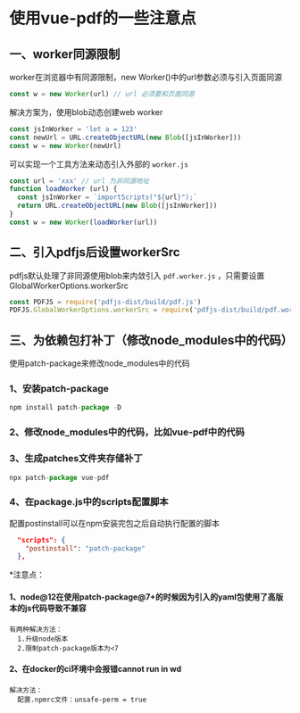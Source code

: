 # 使用vue-pdf的一些注意点
## 一、worker同源限制

worker在浏览器中有同源限制，new Worker()中的url参数必须与引入页面同源

```js
const w = new Worker(url) // url 必须要和页面同源
```

解决方案为，使用blob动态创建web worker

```js
const jsInWorker = 'let a = 123'
const newUrl = URL.createObjectURL(new Blob([jsInWorker]))
const w = new Worker(newUrl)
```

可以实现一个工具方法来动态引入外部的 `worker.js`

```js
const url = 'xxx' // url 为非同源地址
function loadWorker (url) {
  const jsInWorker = `importScripts("${url}");`
  return URL.createObjectURL(new Blob([jsInWorker]))
}
const w = new Worker(loadWorker(url))
```

## 二、引入pdfjs后设置workerSrc

pdfjs默认处理了非同源使用blob来内敛引入 `pdf.worker.js` ，只需要设置GlobalWorkerOptions.workerSrc

```js
const PDFJS = require('pdfjs-dist/build/pdf.js')
PDFJS.GlobalWorkerOptions.workerSrc = require('pdfjs-dist/build/pdf.worker.min')
```

## 三、为依赖包打补丁（修改node_modules中的代码）

使用patch-package来修改node_modules中的代码

### 1、安装patch-package

```js
npm install patch-package -D
```

### 2、修改node_modules中的代码，比如vue-pdf中的代码

### 3、生成patches文件夹存储补丁

```js
npx patch-package vue-pdf
```

### 4、在package.js中的scripts配置脚本

配置postinstall可以在npm安装完包之后自动执行配置的脚本

```json
  "scripts": {
    "postinstall": "patch-package"
  },
```


*注意点：
#### 1、node@12在使用patch-package@7+的时候因为引入的yaml包使用了高版本的js代码导致不兼容
```
有两种解决方法：
  1.升级node版本
  2.限制patch-package版本为<7
```

#### 2、在docker的ci环境中会报错cannot run in wd
```
解决方法：
  配置.npmrc文件：unsafe-perm = true
```
